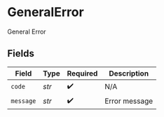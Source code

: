 # GeneralError

General Error


## Fields

| Field              | Type               | Required           | Description        |
| ------------------ | ------------------ | ------------------ | ------------------ |
| `code`             | *str*              | :heavy_check_mark: | N/A                |
| `message`          | *str*              | :heavy_check_mark: | Error message      |
